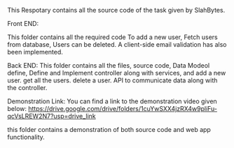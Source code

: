 This Respotary contains all the source code of the task given by SlahBytes.

Front END:

This folder contains all the required code 
To add a new user, 
Fetch users from database,
Users can be deleted.
A client-side email validation has also been implemented. 

Back END:
This folder contains all the files, source code, 
Data Modeol define,
Define and Implement controller along with services,
and add a new user.
get all the users.
delete a user.
API to communicate data along with the controller. 

Demonstration Link: 
You can find a link to the demonstration video given below:
https://drive.google.com/drive/folders/1cuYwSXX4jzRX4w9pliFu-qcVsLREW2N7?usp=drive_link

this folder contains a demonstration of both source code and web app functionality.

